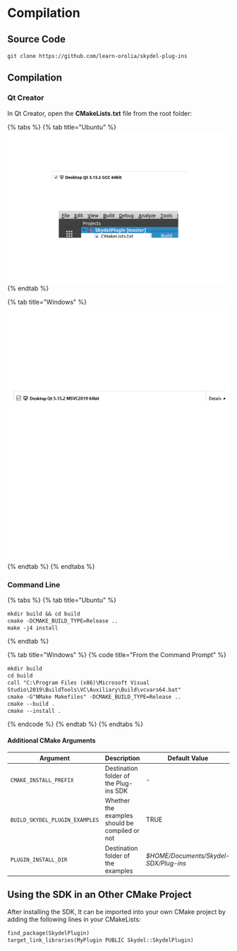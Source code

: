 # Compilation

## Source Code

```
git clone https://github.com/learn-orolia/skydel-plug-ins
```

## Compilation

### Qt Creator

In Qt Creator, open the **CMakeLists.txt** file from the root  folder:

{% tabs %}
{% tab title="Ubuntu" %}
<img src="../.gitbook/assets/file.drawing (1).svg" alt="" class="gitbook-drawing">
{% endtab %}

{% tab title="Windows" %}
<img src="../.gitbook/assets/file.drawing.svg" alt="" class="gitbook-drawing">
{% endtab %}
{% endtabs %}

### Command Line

{% tabs %}
{% tab title="Ubuntu" %}
```
mkdir build && cd build
cmake -DCMAKE_BUILD_TYPE=Release ..
make -j4 install
```
{% endtab %}

{% tab title="Windows" %}
{% code title="From the Command Prompt" %}
```
mkdir build
cd build
call "C:\Program Files (x86)\Microsoft Visual Studio\2019\BuildTools\VC\Auxiliary\Build\vcvars64.bat"
cmake -G"NMake Makefiles" -DCMAKE_BUILD_TYPE=Release ..
cmake --build .
cmake --install .
```
{% endcode %}
{% endtab %}
{% endtabs %}

#### Additional CMake Arguments

| Argument                       | Description                                    | Default Value                         |
| ------------------------------ | ---------------------------------------------- | ------------------------------------- |
| `CMAKE_INSTALL_PREFIX`         | Destination folder of the Plug-ins SDK         | -                                     |
| `BUILD_SKYDEL_PLUGIN_EXAMPLES` | Whether the examples should be compiled or not | TRUE                                  |
| `PLUGIN_INSTALL_DIR`           | Destination folder of the examples             | _$HOME/Documents/Skydel-SDX/Plug-ins_ |

## Using the SDK in an Other CMake Project

After installing the SDK, It can be imported into your own CMake project by adding the following lines in your CMakeLists:

```
find_package(SkydelPlugin)
target_link_libraries(MyPlugin PUBLIC Skydel::SkydelPlugin)
```
